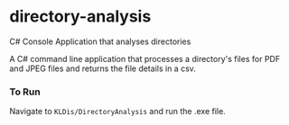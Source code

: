 # directory-analysis
C# Console Application that analyses directories

A C# command line application that processes a directory's files for PDF and JPEG files and returns the file details in a csv.

### To Run
Navigate to ``KLDis/DirectoryAnalysis`` and run the .exe file.